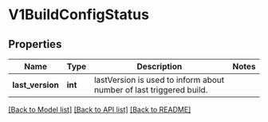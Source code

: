 # V1BuildConfigStatus

## Properties
Name | Type | Description | Notes
------------ | ------------- | ------------- | -------------
**last_version** | **int** | lastVersion is used to inform about number of last triggered build. | 

[[Back to Model list]](../README.md#documentation-for-models) [[Back to API list]](../README.md#documentation-for-api-endpoints) [[Back to README]](../README.md)


